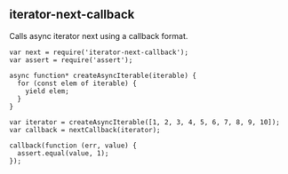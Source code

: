 ## iterator-next-callback

Calls async iterator next using a callback format.

```
var next = require('iterator-next-callback');
var assert = require('assert');

async function* createAsyncIterable(iterable) {
  for (const elem of iterable) {
    yield elem;
  }
}

var iterator = createAsyncIterable([1, 2, 3, 4, 5, 6, 7, 8, 9, 10]);
var callback = nextCallback(iterator);

callback(function (err, value) {
  assert.equal(value, 1);
});

```
